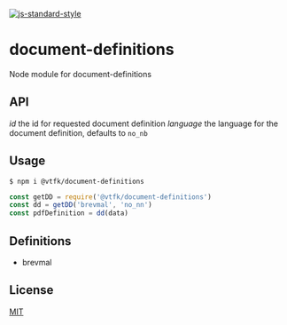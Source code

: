 [![js-standard-style](https://img.shields.io/badge/code%20style-standard-brightgreen.svg?style=flat)](https://github.com/feross/standard)

# document-definitions

Node module for document-definitions

## API

*id* the id for requested document definition
*language* the language for the document definition, defaults to `no_nb`

## Usage

```
$ npm i @vtfk/document-definitions
```

```JavaScript
const getDD = require('@vtfk/document-definitions')
const dd = getDD('brevmal', 'no_nn')
const pdfDefinition = dd(data)
```

## Definitions

- brevmal

## License

[MIT](LICENSE)